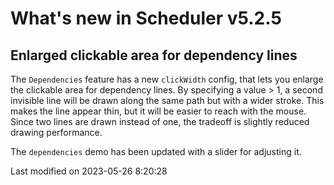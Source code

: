 # What's new in Scheduler v5.2.5

## Enlarged clickable area for dependency lines

The `Dependencies` feature has a new `clickWidth` config, that lets you enlarge the clickable area for dependency lines. 
By specifying a value > 1, a second invisible line will be drawn along the same path but with a wider stroke. This makes
the line appear thin, but it will be easier to reach with the mouse. Since two lines are drawn instead of one, the 
tradeoff is slightly reduced drawing performance. 

The `dependencies` demo has been updated with a slider for adjusting it.


<p class="last-modified">Last modified on 2023-05-26 8:20:28</p>